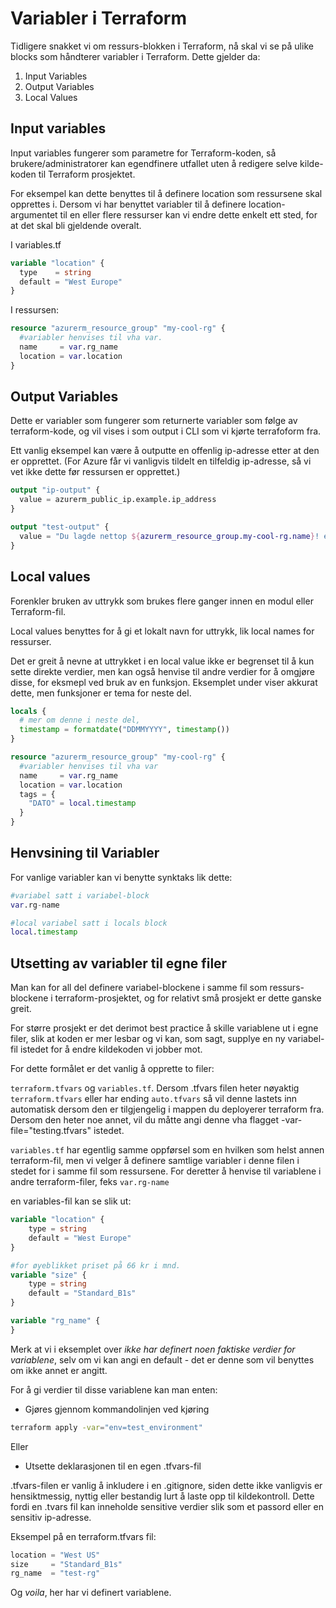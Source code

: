 ﻿# Variabler i Terraform

Tidligere snakket vi om ressurs-blokken i Terraform, nå skal vi se på ulike blocks som håndterer variabler i Terraform. Dette gjelder da:

1. Input Variables
2. Output Variables
3. Local Values

## Input variables

Input variables fungerer som parametre for Terraform-koden, så brukere/administratorer kan egendfinere utfallet uten å redigere selve kilde-koden til Terraform prosjektet.

For eksempel kan dette benyttes til å definere location som ressursene skal opprettes i. Dersom vi har benyttet variabler til å definere location-argumentet til en eller flere ressurser kan vi endre dette enkelt ett sted, for at det skal bli gjeldende overalt.

I variables.tf
```Terraform
variable "location" {
  type    = string
  default = "West Europe"
}
```

I ressursen:
```Terraform
resource "azurerm_resource_group" "my-cool-rg" {
  #variabler henvises til vha var.
  name     = var.rg_name
  location = var.location
}
```

## Output Variables

Dette er variabler som fungerer som returnerte variabler som følge av terraform-kode, og vil vises i som output i CLI som vi kjørte terrafoform fra.

Ett vanlig eksempel kan være å outputte en offenlig ip-adresse etter at den er opprettet. (For Azure får vi vanligvis tildelt en tilfeldig ip-adresse, så vi vet ikke dette før ressursen er opprettet.)

```Terraform
output "ip-output" {
  value = azurerm_public_ip.example.ip_address
}

output "test-output" {
  value = "Du lagde nettop ${azurerm_resource_group.my-cool-rg.name}! er du ikke stolt?"
}
```

## Local values

Forenkler bruken av uttrykk som brukes flere ganger innen en modul eller Terraform-fil.

Local values benyttes for å gi et lokalt navn for uttrykk, lik local names for ressurser. 

Det er greit å nevne at uttrykket i en local value ikke er begrenset til å kun sette direkte verdier, men kan også henvise til andre verdier for å omgjøre disse, for eksmepl ved bruk av en funksjon. Eksemplet under viser akkurat dette, men funksjoner er tema for neste del.

```Terraform
locals {
  # mer om denne i neste del, 
  timestamp = formatdate("DDMMYYYY", timestamp())
}

resource "azurerm_resource_group" "my-cool-rg" {
  #variabler henvises til vha var
  name     = var.rg_name
  location = var.location
  tags = {
    "DATO" = local.timestamp
  }
}
```

## Henvsining til Variabler

For vanlige variabler kan vi benytte synktaks lik dette:

```terraform
#variabel satt i variabel-block
var.rg-name

#local variabel satt i locals block
local.timestamp
```

## Utsetting av variabler til egne filer

Man kan for all del definere variabel-blockene i samme fil som ressurs-blockene i terraform-prosjektet, og for relativt små prosjekt er dette ganske greit.

For større prosjekt er det derimot best practice å skille variablene ut i egne filer, slik at koden er mer lesbar og vi kan, som sagt, supplye en ny variabel-fil istedet for å endre kildekoden vi jobber mot.

For dette formålet er det vanlig å opprette to filer:

`terraform.tfvars` og `variables.tf`. Dersom .tfvars filen heter nøyaktig `terraform.tfvars` eller har ending `auto.tfvars` så vil denne lastets inn automatisk dersom den er tilgjengelig i mappen du deployerer terraform fra. Dersom den heter noe annet, vil du måtte angi denne vha flagget -var-file="testing.tfvars" istedet.

`variables.tf` har egentlig samme oppførsel som en hvilken som helst annen terraform-fil, men vi velger å definere samtlige variabler i denne filen i stedet for i samme fil som ressursene. For deretter å henvise til variablene i andre terraform-filer, feks `var.rg-name`

en variables-fil kan se slik ut:

```Terraform
variable "location" {
    type = string
    default = "West Europe"
}

#for øyeblikket priset på 66 kr i mnd.
variable "size" {
    type = string
    default = "Standard_B1s"
}

variable "rg_name" {
}
```
<!-- Hvordan kan jeg gjøre dette enda tydligere? i stedet for italics?
 -->
Merk at vi i eksemplet over *ikke har definert noen faktiske verdier for variablene*, selv om vi kan angi en default - det er denne som vil benyttes om ikke annet er angitt.

<!-- Verifiser dette, Emil -->

For å gi verdier til disse variablene kan man enten:

- Gjøres gjennom kommandolinjen ved kjøring 

```Bash
terraform apply -var="env=test_environment"
```

Eller

- Utsette deklarasjonen til en egen .tfvars-fil

<!-- Verifiser dette også...
 -->
.tfvars-filen er vanlig å inkludere i en .gitignore, siden dette ikke vanligvis er hensiktmessig, nyttig eller bestandig lurt å laste opp til kildekontroll. Dette fordi en .tvars fil kan inneholde sensitive verdier slik som et passord eller en sensitiv ip-adresse.

Eksempel på en terraform.tfvars fil:

```Terraform
location = "West US"
size     = "Standard_B1s"
rg_name  = "test-rg"
```

Og *voila*, her har vi definert variablene.